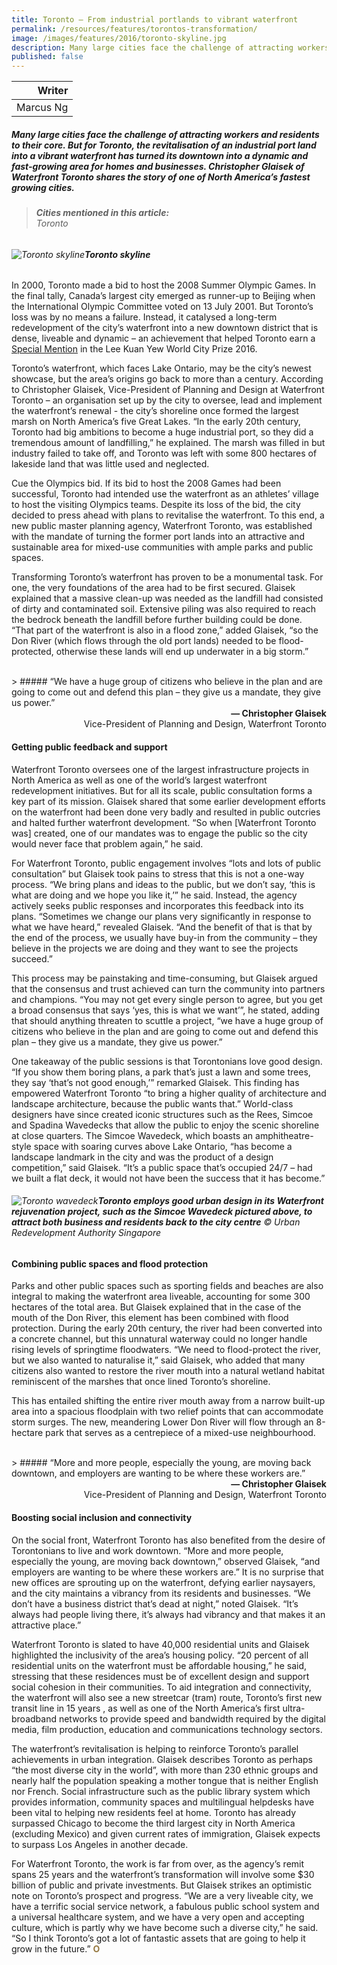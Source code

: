 ```yaml
---
title: Toronto – From industrial portlands to vibrant waterfront
permalink: /resources/features/torontos-transformation/
image: /images/features/2016/toronto-skyline.jpg
description: Many large cities face the challenge of attracting workers and residents to their core. But for Toronto, the revitalisation of an industrial port land into a vibrant waterfront has turned its downtown into a dynamic and fast-growing area for homes and businesses. Christopher Glaisek of Waterfront Toronto shares the story of one of North America’s fastest growing cities.  
published: false
---
```


| Writer |
|---:|
| Marcus Ng |

##### Many large cities face the challenge of attracting workers and residents to their core. But for Toronto, the revitalisation of an industrial port land into a vibrant waterfront has turned its downtown into a dynamic and fast-growing area for homes and businesses. Christopher Glaisek of Waterfront Toronto shares the story of one of North America’s fastest growing cities.

> ###### **Cities mentioned in this article:** <br> Toronto

###### ![Toronto skyline](/images/features/2016/toronto-skyline.jpg/)**Toronto skyline**

In 2000, Toronto made a bid to host the 2008 Summer Olympic Games. In the final tally, Canada’s largest city emerged as runner-up to Beijing when the International Olympic Committee voted on 13 July 2001. But Toronto’s loss was by no means a failure. Instead, it catalysed a long-term redevelopment of the city’s waterfront into a new downtown district that is dense, liveable and dynamic – an achievement that helped Toronto earn a [Special Mention](/toronto/) in the Lee Kuan Yew World City Prize 2016.

Toronto’s waterfront, which faces Lake Ontario, may be the city’s newest showcase, but the area’s origins go back to more than a century. According to Christopher Glaisek, Vice-President of Planning and Design at Waterfront Toronto – an organisation set up by the city to oversee, lead and implement the waterfront’s renewal - the city’s shoreline once formed the largest marsh on North America’s five Great Lakes. “In the early 20th century, Toronto had big ambitions to become a huge industrial port, so they did a tremendous amount of landfilling,” he explained. The marsh was filled in but industry failed to take off, and Toronto was left with some 800 hectares of lakeside land that was little used and neglected.

Cue the Olympics bid. If its bid to host the 2008 Games had been successful, Toronto had intended use the waterfront as an athletes’ village to host the visiting Olympics teams. Despite its loss of the bid, the city decided to press ahead with plans to revitalise the waterfront. To this end, a new public master planning agency, Waterfront Toronto, was established with the mandate of turning the former port lands into an attractive and sustainable area for mixed-use communities with ample parks and public spaces.

Transforming Toronto’s waterfront has proven to be a monumental task. For one, the very foundations of the area had to be first secured. Glaisek explained that a massive clean-up was needed as the landfill had consisted of dirty and contaminated soil. Extensive piling was also required to reach the bedrock beneath the landfill before further building could be done. “That part of the waterfront is also in a flood zone,” added Glaisek, “so the Don River (which flows through the old port lands) needed to be flood-protected, otherwise these lands will end up underwater in a big storm.”

<br>
> ##### “We have a huge group of citizens who believe in the plan and are going to come out and defend this plan – they give us a mandate, they give us power.”

<div align="right"><b>— Christopher Glaisek</b><br> Vice-President of Planning and Design, Waterfront Toronto</div>

#### **Getting public feedback and support**

Waterfront Toronto oversees one of the largest infrastructure projects in North America as well as one of the world’s largest waterfront redevelopment initiatives. But for all its scale, public consultation forms a key part of its mission. Glaisek shared that some earlier development efforts on the waterfront had been done very badly and resulted in public outcries and halted further waterfront development. “So when \[Waterfront Toronto was] created, one of our mandates was to engage the public so the city would never face that problem again,” he said.

For Waterfront Toronto, public engagement involves “lots and lots of public consultation” but Glaisek took pains to stress that this is not a one-way process. “We bring plans and ideas to the public, but we don’t say, ‘this is what are doing and we hope you like it,’” he said. Instead, the agency actively seeks public responses and incorporates this feedback into its plans. “Sometimes we change our plans very significantly in response to what we have heard,” revealed Glaisek. “And the benefit of that is that by the end of the process, we usually have buy-in from the community – they believe in the projects we are doing and they want to see the projects succeed.”

This process may be painstaking and time-consuming, but Glaisek argued that the consensus and trust achieved can turn the community into partners and champions. “You may not get every single person to agree, but you get a broad consensus that says ‘yes, this is what we want’”, he stated, adding that should anything threaten to scuttle a project, “we have a huge group of citizens who believe in the plan and are going to come out and defend this plan – they give us a mandate, they give us power.”

One takeaway of the public sessions is that Torontonians love good design. “If you show them boring plans, a park that’s just a lawn and some trees, they say ‘that’s not good enough,’” remarked Glaisek. This finding has empowered Waterfront Toronto “to bring a higher quality of architecture and landscape architecture, because the public wants that.” World-class designers have since created iconic structures such as the Rees, Simcoe and Spadina Wavedecks that allow the public to enjoy the scenic shoreline at close quarters. The Simcoe Wavedeck, which boasts an amphitheatre-style space with soaring curves above Lake Ontario, “has become a landscape landmark in the city and was the product of a design competition,” said Glaisek. “It’s a public space that’s occupied 24/7 – had we built a flat deck, it would not have been the success that it has become.”

###### ![Toronto wavedeck](/images/features/2016/toronto-wavedeck.jpg/)**Toronto employs good urban design in its Waterfront rejuvenation project, such as the Simcoe Wavedeck pictured above, to attract both business and residents back to the city centre** © Urban Redevelopment Authority Singapore

#### **Combining public spaces and flood protection**

Parks and other public spaces such as sporting fields and beaches are also integral to making the waterfront area liveable, accounting for some 300 hectares of the total area. But Glaisek explained that in the case of the mouth of the Don River, this element has been combined with flood protection. During the early 20th century, the river had been converted into a concrete channel, but this unnatural waterway could no longer handle rising levels of springtime floodwaters. “We need to flood-protect the river, but we also wanted to naturalise it,” said Glaisek, who added that many citizens also wanted to restore the river mouth into a natural wetland habitat reminiscent of the marshes that once lined Toronto’s shoreline.

This has entailed shifting the entire river mouth away from a narrow built-up area into a spacious floodplain with two relief points that can accommodate storm surges. The new, meandering Lower Don River will flow through an 8-hectare park that serves as a centrepiece of a mixed-use neighbourhood.

<br>
> ##### “More and more people, especially the young, are moving back downtown, and employers are wanting to be where these workers are.”

<div align="right"><b>— Christopher Glaisek</b><br> Vice-President of Planning and Design, Waterfront Toronto</div>

#### **Boosting social inclusion and connectivity**

On the social front, Waterfront Toronto has also benefited from the desire of Torontonians to live and work downtown. “More and more people, especially the young, are moving back downtown,” observed Glaisek, “and employers are wanting to be where these workers are.” It is no surprise that new offices are sprouting up on the waterfront, defying earlier naysayers, and the city maintains a vibrancy from its residents and businesses. “We don’t have a business district that’s dead at night,” noted Glaisek. “It’s always had people living there, it’s always had vibrancy and that makes it an attractive place.”

Waterfront Toronto is slated to have 40,000 residential units and Glaisek highlighted the inclusivity of the area’s housing policy. “20 percent of all residential units on the waterfront must be affordable housing,” he said, stressing that these residences must be of excellent design and support social cohesion in their communities. To aid integration and connectivity, the waterfront will also see a new streetcar (tram) route, Toronto’s first new transit line in 15 years , as well as one of the North America’s first ultra-broadband networks to provide speed and bandwidth required by the digital media, film production, education and communications technology sectors.

The waterfront’s revitalisation is helping to reinforce Toronto’s parallel achievements in urban integration. Glaisek describes Toronto as perhaps “the most diverse city in the world”, with more than 230 ethnic groups and nearly half the population speaking a mother tongue that is neither English nor French. Social infrastructure such as the public library system which provides information, community spaces and multilingual helpdesks have been vital to helping new residents feel at home. Toronto has already surpassed Chicago to become the third largest city in North America (excluding Mexico) and given current rates of immigration, Glaisek expects to surpass Los Angeles in another decade.

For Waterfront Toronto, the work is far from over, as the agency’s remit spans 25 years and the waterfront’s transformation will involve some $30 billion of public and private investments. But Glaisek strikes an optimistic note on Toronto’s prospect and progress. “We are a very liveable city, we have a terrific social service network, a fabulous public school system and a universal healthcare system, and we have a very open and accepting culture, which is partly why we have become such a diverse city,” he said. “So I think Toronto’s got a lot of fantastic assets that are going to help it grow in the future.” **<font color="#967942">O</font>**
